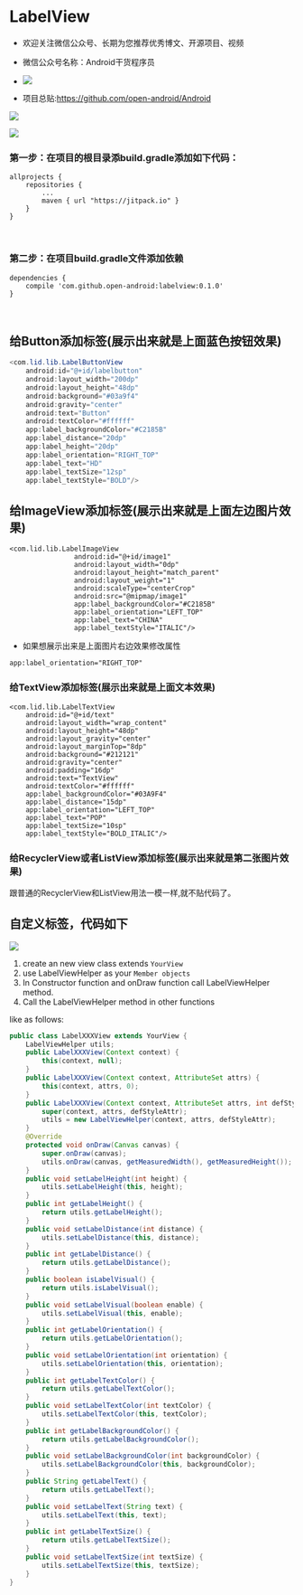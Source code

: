 # LabelView
* 欢迎关注微信公众号、长期为您推荐优秀博文、开源项目、视频

* 微信公众号名称：Android干货程序员

* ![](http://upload-images.jianshu.io/upload_images/4037105-8f737b5104dd0b5d.png?imageMogr2/auto-orient/strip%7CimageView2/2/w/1240)

* 项目总贴:https://github.com/open-android/Android

![](./img/img1.png)

![](./img/img3.png)



### 第一步：在项目的根目录添build.gradle添加如下代码：

```
allprojects {
	repositories {
		...
		maven { url "https://jitpack.io" }
	}
}
```

<br />

### 第二步：在项目build.gradle文件添加依赖

```
dependencies {
	compile 'com.github.open-android:labelview:0.1.0'
}
```

<br />



## 给Button添加标签(展示出来就是上面蓝色按钮效果)

```java
<com.lid.lib.LabelButtonView
    android:id="@+id/labelbutton"
    android:layout_width="200dp"
    android:layout_height="48dp"
    android:background="#03a9f4"
    android:gravity="center"
    android:text="Button"
    android:textColor="#ffffff"
    app:label_backgroundColor="#C2185B"
    app:label_distance="20dp"
    app:label_height="20dp"
    app:label_orientation="RIGHT_TOP"
    app:label_text="HD"
    app:label_textSize="12sp"
    app:label_textStyle="BOLD"/>
```



## 给ImageView添加标签(展示出来就是上面左边图片效果)



```
<com.lid.lib.LabelImageView
                android:id="@+id/image1"
                android:layout_width="0dp"
                android:layout_height="match_parent"
                android:layout_weight="1"
                android:scaleType="centerCrop"
                android:src="@mipmap/image1"
                app:label_backgroundColor="#C2185B"
                app:label_orientation="LEFT_TOP"
                app:label_text="CHINA"
                app:label_textStyle="ITALIC"/>
```

* 如果想展示出来是上面图片右边效果修改属性
```
app:label_orientation="RIGHT_TOP"
```


### 给TextView添加标签(展示出来就是上面文本效果)



```
<com.lid.lib.LabelTextView
    android:id="@+id/text"
    android:layout_width="wrap_content"
    android:layout_height="48dp"
    android:layout_gravity="center"
    android:layout_marginTop="8dp"
    android:background="#212121"
    android:gravity="center"
    android:padding="16dp"
    android:text="TextView"
    android:textColor="#ffffff"
    app:label_backgroundColor="#03A9F4"
    app:label_distance="15dp"
    app:label_orientation="LEFT_TOP"
    app:label_text="POP"
    app:label_textSize="10sp"
    app:label_textStyle="BOLD_ITALIC"/>
```

### 给RecyclerView或者ListView添加标签(展示出来就是第二张图片效果)

跟普通的RecyclerView和ListView用法一模一样,就不贴代码了。

## 自定义标签，代码如下

![](./img/img2.png)


1. create an new view class extends `YourView`
2. use LabelViewHelper as your `Member objects`
3. In Constructor function and onDraw function call LabelViewHelper method.
4. Call the LabelViewHelper method in other functions

like as follows:

```java
public class LabelXXXView extends YourView {
    LabelViewHelper utils;
    public LabelXXXView(Context context) {
        this(context, null);
    }
    public LabelXXXView(Context context, AttributeSet attrs) {
        this(context, attrs, 0);
    }
    public LabelXXXView(Context context, AttributeSet attrs, int defStyleAttr) {
        super(context, attrs, defStyleAttr);
        utils = new LabelViewHelper(context, attrs, defStyleAttr);
    }
    @Override
    protected void onDraw(Canvas canvas) {
        super.onDraw(canvas);
        utils.onDraw(canvas, getMeasuredWidth(), getMeasuredHeight());
    }
    public void setLabelHeight(int height) {
        utils.setLabelHeight(this, height);
    }
    public int getLabelHeight() {
        return utils.getLabelHeight();
    }
    public void setLabelDistance(int distance) {
        utils.setLabelDistance(this, distance);
    }
    public int getLabelDistance() {
        return utils.getLabelDistance();
    }
    public boolean isLabelVisual() {
        return utils.isLabelVisual();
    }
    public void setLabelVisual(boolean enable) {
        utils.setLabelVisual(this, enable);
    }
    public int getLabelOrientation() {
        return utils.getLabelOrientation();
    }
    public void setLabelOrientation(int orientation) {
      	utils.setLabelOrientation(this, orientation);
    }
    public int getLabelTextColor() {
        return utils.getLabelTextColor();
    }
    public void setLabelTextColor(int textColor) {
        utils.setLabelTextColor(this, textColor);
    }
    public int getLabelBackgroundColor() {
        return utils.getLabelBackgroundColor();
    }
    public void setLabelBackgroundColor(int backgroundColor) {
      	utils.setLabelBackgroundColor(this, backgroundColor);
    }
    public String getLabelText() {
        return utils.getLabelText();
    }
    public void setLabelText(String text) {
        utils.setLabelText(this, text);
    }
    public int getLabelTextSize() {
        return utils.getLabelTextSize();
    }
    public void setLabelTextSize(int textSize) {
        utils.setLabelTextSize(this, textSize);
    }
}
```
